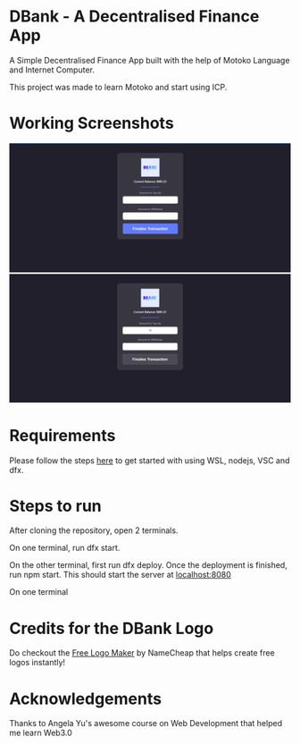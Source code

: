 # DBank - A Decentralised Finance App

A Simple Decentralised Finance App built with the help of Motoko Language and Internet Computer. 

This project was made to learn Motoko and start using ICP.


# Working Screenshots

![alt text](https://github.com/TanishGupta15/DBank/blob/master/WorkingScreenshot.png)
![alt text](https://github.com/TanishGupta15/DBank/blob/master/WorkingScreenshot2.png)


# Requirements

Please follow the steps [here](https://docs.google.com/document/d/e/2PACX-1vTNicu-xuf4EiLAehHIqgfpjAnPjzqMGT-xpZVvYaAWNyvzYK_Ceve_me4PVRIxpzH7ea5PAX9NxGwY/pub) to get started with using WSL, nodejs, VSC and dfx.

# Steps to run

After cloning the repository, open 2 terminals.

On one terminal, run dfx start.

On the other terminal, first run dfx deploy. Once the deployment is finished, run npm start. This should start the server at [localhost:8080](https://localhost:8000)

On one terminal 

# Credits for the DBank Logo

Do checkout the [Free Logo Maker](https://namecheap.com/logo-maker) by NameCheap that helps create free logos instantly!

# Acknowledgements

Thanks to Angela Yu's awesome course on Web Development that helped me learn Web3.0 

